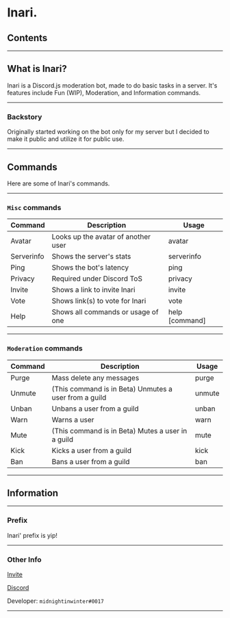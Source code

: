 # Inari.

## Contents

--- 
## What is Inari?

Inari is a Discord.js moderation bot, made to do basic tasks in a server. It's features include Fun (WIP), Moderation, and Information commands.

--- 
### Backstory

Originally started working on the bot only for my server but I decided to make it public and utilize it for public use.

---
## Commands

Here are some of Inari's commands.

---


### `Misc` commands

|Command    |                Description               |         Usage         |
|-----------|------------------------------------------|-----------------------|
|Avatar	    | Looks up the avatar of another user      |avatar <user>          |
|Serverinfo | Shows the server's stats                 |serverinfo             |
|Ping	    | Shows the bot's latency                  |ping                   |
|Privacy    | Required under Discord ToS               |privacy                |
|Invite	    | Shows a link to invite Inari             |invite                 |
|Vote	    | Shows link(s) to vote for Inari          |vote                   |
|Help	    | Shows all commands or usage of one       |help [command]         |

---

### `Moderation` commands

|Command |                   Description                       |         Usage         |
|--------|-----------------------------------------------------|---------------|
|Purge	 |Mass delete any messages                             |purge <amount> |
|Unmute	 |(This command is in Beta) Unmutes a user from a guild|unmute <user>  |
|Unban	 |Unbans a user from a guild                           |unban <user>   |
|Warn	 |Warns a user                                         |warn <user>    |
|Mute	 |(This command is in Beta) Mutes a user in a guild    |mute <user>    |
|Kick	 |Kicks a user from a guild                            |kick <user>    |
|Ban	 |Bans a user from a guild                             |ban <user>     |

---
## Information

---

### Prefix

Inari' prefix is yip!

---

### Other Info

[Invite](https://discord.com/oauth2/authorize?client_id=833420827876786196&permissions=8&scope=bot)

[Discord](https://discord.gg/Zx46ctjYFJ)

Developer: `midnightinwinter#0017`

---
